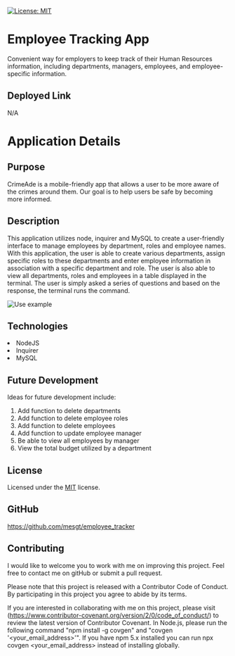 [![License: MIT](https://img.shields.io/badge/License-MIT-yellow.svg)](https://opensource.org/licenses/MIT)

# Employee Tracking App
Convenient way for employers to keep track of their Human Resources information, including departments, managers, employees, and employee-specific information.

## Deployed Link

N/A


# Application Details

## Purpose

CrimeAde is a mobile-friendly app that allows a user to be more aware of the crimes around them. Our goal is to help users be safe by becoming more informed. 

## Description

This application utilizes node, inquirer and MySQL to create a user-friendly interface to manage employees by department, roles and employee names. With this application, the user is able to create various departments, assign specific roles to these departments and enter employee information in association with a specific department and role. The user is also able to view all departments, roles and employees in a table displayed in the terminal. The user is simply asked a series of questions and based on the response, the terminal runs the command. 

![Use example](/public/assets/images/employeeTracker.gif)


## Technologies

<li>NodeJS </li>
<li>Inquirer </li>
<li>MySQL </li>


## Future Development

Ideas for future development include:
1. Add function to delete departments
2. Add function to delete employee roles
3. Add function to delete employees
4. Add function to update employee manager
5. Be able to view all employees by manager
6. View the total budget utilized by a department

## License

Licensed under the [MIT](https://opensource.org/licenses/MIT) license.

## GitHub

https://github.com/mesgt/employee_tracker


## Contributing

I would like to welcome you to work with me on improving this project. Feel free to contact me on gitHub or submit a pull request.

Please note that this project is released with a Contributor Code of Conduct. 
By participating in this project you agree to abide by its terms. 

If you are interested in collaborating with me on this project, please visit (https://www.contributor-covenant.org/version/2/0/code_of_conduct/) to review the latest version of Contributor Covenant. In Node.js, please run the following command "npm install -g covgen" and "covgen '<your_email_address>'". If you have npm 5.x installed you can run npx covgen <your_email_address> instead of installing globally.
